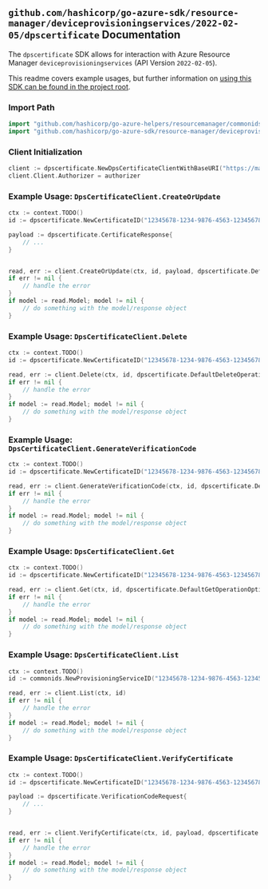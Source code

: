 
## `github.com/hashicorp/go-azure-sdk/resource-manager/deviceprovisioningservices/2022-02-05/dpscertificate` Documentation

The `dpscertificate` SDK allows for interaction with Azure Resource Manager `deviceprovisioningservices` (API Version `2022-02-05`).

This readme covers example usages, but further information on [using this SDK can be found in the project root](https://github.com/hashicorp/go-azure-sdk/tree/main/docs).

### Import Path

```go
import "github.com/hashicorp/go-azure-helpers/resourcemanager/commonids"
import "github.com/hashicorp/go-azure-sdk/resource-manager/deviceprovisioningservices/2022-02-05/dpscertificate"
```


### Client Initialization

```go
client := dpscertificate.NewDpsCertificateClientWithBaseURI("https://management.azure.com")
client.Client.Authorizer = authorizer
```


### Example Usage: `DpsCertificateClient.CreateOrUpdate`

```go
ctx := context.TODO()
id := dpscertificate.NewCertificateID("12345678-1234-9876-4563-123456789012", "example-resource-group", "provisioningServiceValue", "certificateValue")

payload := dpscertificate.CertificateResponse{
	// ...
}


read, err := client.CreateOrUpdate(ctx, id, payload, dpscertificate.DefaultCreateOrUpdateOperationOptions())
if err != nil {
	// handle the error
}
if model := read.Model; model != nil {
	// do something with the model/response object
}
```


### Example Usage: `DpsCertificateClient.Delete`

```go
ctx := context.TODO()
id := dpscertificate.NewCertificateID("12345678-1234-9876-4563-123456789012", "example-resource-group", "provisioningServiceValue", "certificateValue")

read, err := client.Delete(ctx, id, dpscertificate.DefaultDeleteOperationOptions())
if err != nil {
	// handle the error
}
if model := read.Model; model != nil {
	// do something with the model/response object
}
```


### Example Usage: `DpsCertificateClient.GenerateVerificationCode`

```go
ctx := context.TODO()
id := dpscertificate.NewCertificateID("12345678-1234-9876-4563-123456789012", "example-resource-group", "provisioningServiceValue", "certificateValue")

read, err := client.GenerateVerificationCode(ctx, id, dpscertificate.DefaultGenerateVerificationCodeOperationOptions())
if err != nil {
	// handle the error
}
if model := read.Model; model != nil {
	// do something with the model/response object
}
```


### Example Usage: `DpsCertificateClient.Get`

```go
ctx := context.TODO()
id := dpscertificate.NewCertificateID("12345678-1234-9876-4563-123456789012", "example-resource-group", "provisioningServiceValue", "certificateValue")

read, err := client.Get(ctx, id, dpscertificate.DefaultGetOperationOptions())
if err != nil {
	// handle the error
}
if model := read.Model; model != nil {
	// do something with the model/response object
}
```


### Example Usage: `DpsCertificateClient.List`

```go
ctx := context.TODO()
id := commonids.NewProvisioningServiceID("12345678-1234-9876-4563-123456789012", "example-resource-group", "provisioningServiceValue")

read, err := client.List(ctx, id)
if err != nil {
	// handle the error
}
if model := read.Model; model != nil {
	// do something with the model/response object
}
```


### Example Usage: `DpsCertificateClient.VerifyCertificate`

```go
ctx := context.TODO()
id := dpscertificate.NewCertificateID("12345678-1234-9876-4563-123456789012", "example-resource-group", "provisioningServiceValue", "certificateValue")

payload := dpscertificate.VerificationCodeRequest{
	// ...
}


read, err := client.VerifyCertificate(ctx, id, payload, dpscertificate.DefaultVerifyCertificateOperationOptions())
if err != nil {
	// handle the error
}
if model := read.Model; model != nil {
	// do something with the model/response object
}
```
